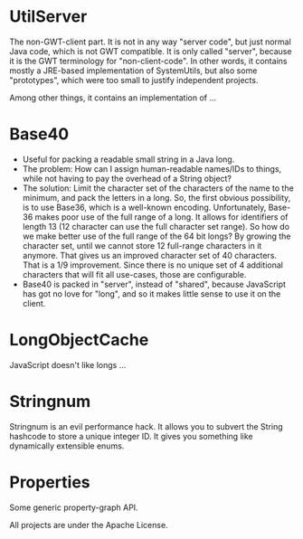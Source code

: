 UtilServer
===========

The non-GWT-client part. It is not in any way "server code", but just normal
Java code, which is not GWT compatible. It is only called "server", because it
is the GWT terminology for "non-client-code". In other words, it contains
mostly a JRE-based implementation of SystemUtils, but also some "prototypes",
which were too small to justify independent projects.

Among other things, it contains an implementation of ...

Base40
======

* Useful for packing a readable small string in a Java long.
* The problem: How can I assign human-readable names/IDs to things, while not
  having to pay the overhead of a String object?
* The solution: Limit the character set of the characters of the name to the
  minimum, and pack the letters in a long. So, the first obvious possibility,
  is to use Base36, which is a well-known encoding. Unfortunately, Base-36
  makes poor use of the full range of a long. It allows for identifiers of
  length 13 (12 character can use the full character set range). So how do we
  make better use of the full range of the 64 bit longs? By growing the
  character set, until we cannot store 12 full-range characters in it anymore.
  That gives us an improved character set of 40 characters. That is a 1/9
  improvement. Since there is no unique set of 4 additional characters that
  will fit all use-cases, those are configurable.
* Base40 is packed in "server", instead of "shared", because JavaScript has got
  no love for "long", and so it makes little sense to use it on the client.

LongObjectCache
===============
JavaScript doesn't like longs ...

Stringnum
=========

Stringnum is an evil performance hack. It allows you to subvert the String
hashcode to store a unique integer ID. It gives you something like dynamically
extensible enums.

Properties
==========

Some generic property-graph API.

All projects are under the Apache License.

